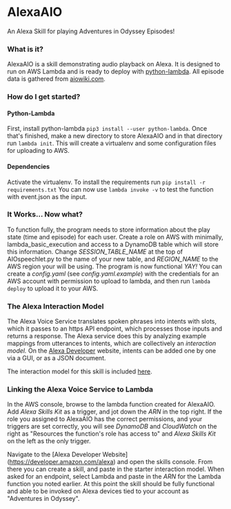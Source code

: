 # AlexaAIO
An Alexa Skill for playing Adventures in Odyssey Episodes!

### What is it?
AlexaAIO is a skill demonstrating audio playback on Alexa.  It is designed to run on AWS Lambda and is ready to deploy with [python-lambda](https://github.com/nficano/python-lambda).  All episode data is gathered from [aiowiki.com](http://www.aiowiki.com/wiki/Main_Page).

### How do I get started?

#### Python-Lambda
First, install python-lambda `pip3 install --user python-lambda`.  Once that's finished, make a new directory to store AlexaAIO and in that directory run `lambda init`.  This will create a virtualenv and some configuration files for uploading to AWS.
#### Dependencies
Activate the virtualenv.  To install the requirements run `pip install -r requirements.txt`  You can now use `lambda invoke -v` to test the function with event.json as the input.

### It Works... Now what?
To function fully, the program needs to store information about the play state (time and episode) for each user.  Create a role on AWS with minimally, lambda_basic_execution and access to a DynamoDB table which will store this information.  Change *SESSION_TABLE_NAME* at the top of AIOspeechlet.py to the name of your new table, and *REGION_NAME* to the AWS region your will be using.  The program is now functional *YAY!*  You can create a *config.yaml* (see *config.yaml.example*) with the credentials for an AWS account with permission to upload to lambda, and then run `lambda deploy` to upload it to your AWS.

### The Alexa Interaction Model
The Alexa Voice Service translates spoken phrases into intents with slots, which it passes to an https API endpoint, which processes those inputs and returns a response.  The Alexa service does this by analyzing example mappings from utterances to intents, which are collectively an *interaction model.*  On the [Alexa Developer](https://developer.amazon.com/alexa) website, intents can be added one by one via a GUI, or as a JSON document.

The interaction model for this skill is included [here](interaction_model.json).

### Linking the Alexa Voice Service to Lambda
In the AWS console, browse to the lambda function created for AlexaAIO.  Add *Alexa Skills Kit*
 as a trigger, and jot down the *ARN* in the top right.  If the role you assigned to AlexaAIO has the correct permissions, and your triggers are set correctly, you will see *DynamoDB* and *CloudWatch* on the right as "Resources the function's role has access to" and *Alexa Skills Kit* on the left as the only trigger.
 
 Navigate to the [Alexa Developer Website] (https://developer.amazon.com/alexa) and open the skills console.  From there you can create a skill, and paste in the starter interaction model.  When asked for an endpoint, select Lambda and paste in the *ARN* for the Lambda function you noted earlier.  At this point the skill should be fully functional and able to be invoked on Alexa devices tied to your account as "Adventures in Odyssey".
